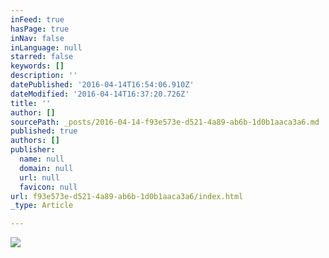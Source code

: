 ```yaml
---
inFeed: true
hasPage: true
inNav: false
inLanguage: null
starred: false
keywords: []
description: ''
datePublished: '2016-04-14T16:54:06.910Z'
dateModified: '2016-04-14T16:37:20.726Z'
title: ''
author: []
sourcePath: _posts/2016-04-14-f93e573e-d521-4a89-ab6b-1d0b1aaca3a6.md
published: true
authors: []
publisher:
  name: null
  domain: null
  url: null
  favicon: null
url: f93e573e-d521-4a89-ab6b-1d0b1aaca3a6/index.html
_type: Article

---
```

![](https://the-grid-user-content.s3-us-west-2.amazonaws.com/f286d4d9-8b0a-4705-b567-73d703d9f996.png)